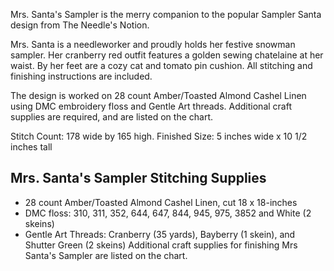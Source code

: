 Mrs. Santa's Sampler is the merry companion to the popular Sampler Santa design from The Needle's Notion.

Mrs. Santa is a needleworker and proudly holds her festive snowman sampler. Her cranberry red outfit features a golden sewing chatelaine at her waist. By her feet are a cozy cat and tomato pin cushion. All stitching and finishing instructions are included.

The design is worked on 28 count Amber/Toasted Almond Cashel Linen using DMC embroidery floss and Gentle Art threads. Additional craft supplies are required, and are listed on the chart.

Stitch Count: 178 wide by 165 high.
Finished Size: 5 inches wide x 10 1/2 inches tall

## Mrs. Santa's Sampler Stitching Supplies
- 28 count Amber/Toasted Almond Cashel Linen, cut 18 x 18-inches
- DMC floss: 310, 311, 352, 644, 647, 844, 945, 975, 3852 and White (2 skeins)
- Gentle Art Threads: Cranberry (35 yards), Bayberry (1 skein), and Shutter Green (2 skeins)
Additional craft supplies for finishing Mrs Santa's Sampler are listed on the chart.

